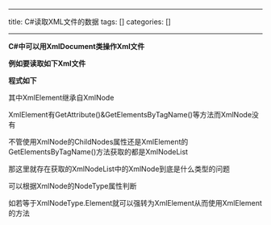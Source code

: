 
--- 
title:  C#读取XML文件的数据 
tags: []
categories: [] 

---
 **C#中可以用XmlDocument类操作Xml文件**

 **例如要读取如下Xml文件**

 **程式如下**

 其中XmlElement继承自XmlNode

 XmlElement有GetAttribute()&amp;GetElementsByTagName()等方法而XmlNode没有

 不管使用XmlNode的ChildNodes属性还是XmlElement的GetElementsByTagName()方法获取的都是XmlNodeList

 那这里就存在获取的XmlNodeList中的XmlNode到底是什么类型的问题

 可以根据XmlNode的NodeType属性判断

 如若等于XmlNodeType.Element就可以强转为XmlElement从而使用XmlElement的方法
